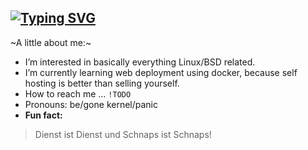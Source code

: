
[![Typing SVG](https://readme-typing-svg.demolab.com?font=UnifrakturCook&weight=700&size=40&pause=1000&color=DC4040&background=FFFFFF00&width=435&height=60&lines=Greetings!;I'm+%40bobbyxdevel)](https://git.io/typing-svg)
---
~A little about me:~
-  I’m interested in basically everything Linux/BSD related.
-  I’m currently learning web deployment using docker, because self hosting is better than selling yourself.
-  How to reach me ... `!TODO`
-  Pronouns: be/gone kernel/panic
-  **Fun fact:**
  > Dienst ist Dienst und Schnaps ist Schnaps!

<!---
bobbyxdevel/bobbyxdevel is a ✨ special ✨ repository because its `README.md` (this file) appears on your GitHub profile.
You can click the Preview link to take a look at your changes.
--->
